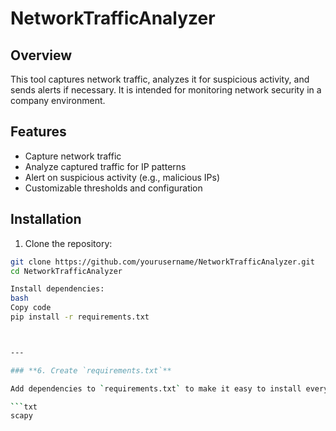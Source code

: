 # NetworkTrafficAnalyzer

## Overview
This tool captures network traffic, analyzes it for suspicious activity, and sends alerts if necessary. It is intended for monitoring network security in a company environment.

## Features
- Capture network traffic
- Analyze captured traffic for IP patterns
- Alert on suspicious activity (e.g., malicious IPs)
- Customizable thresholds and configuration

## Installation

1. Clone the repository:

```bash
git clone https://github.com/yourusername/NetworkTrafficAnalyzer.git
cd NetworkTrafficAnalyzer

Install dependencies:
bash
Copy code
pip install -r requirements.txt



---

### **6. Create `requirements.txt`**

Add dependencies to `requirements.txt` to make it easy to install everything with one command.

```txt
scapy


